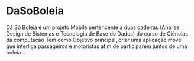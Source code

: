 # DaSoBoleia

Dá Só Boleia é um  projeto Mobile pertencente a duas cadeiras (Analise Design de Sistemas e Tecnologia de Base de Dados) do curso de Ciências da computação
Tem como Objetivo principal, criar uma aplicação movel que interliga passageiros e motoristas afim de participarem juntos de uma boleia 
...
